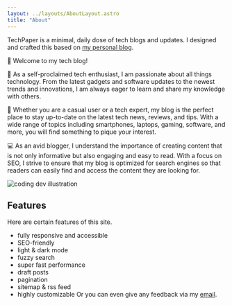 ```yaml
---
layout: ../layouts/AboutLayout.astro
title: "About"
---
```


TechPaper is a minimal, daily dose of tech blogs and updates. I designed and crafted this based on [my personal blog](techpaper.netlify.app).

👋 Welcome to my tech blog!

🤖 As a self-proclaimed tech enthusiast, I am passionate about all things technology. From the latest gadgets and software updates to the newest trends and innovations, I am always eager to learn and share my knowledge with others.

📱 Whether you are a casual user or a tech expert, my blog is the perfect place to stay up-to-date on the latest tech news, reviews, and tips. With a wide range of topics including smartphones, laptops, gaming, software, and more, you will find something to pique your interest.

💻 As an avid blogger, I understand the importance of creating content that is not only informative but also engaging and easy to read. With a focus on SEO, I strive to ensure that my blog is optimized for search engines so that readers can easily find and access the content they are looking for.

<div>
  <img src="/assets/dev.svg" class="sm:w-1/2 mx-auto" alt="coding dev illustration">
</div>

## Features

Here are certain features of this site.

- fully responsive and accessible
- SEO-friendly
- light & dark mode
- fuzzy search
- super fast performance
- draft posts
- pagination
- sitemap & rss feed
- highly customizable
  Or you can even give any feedback via my [email](mailto:chintanudani2000@gmail.com).
